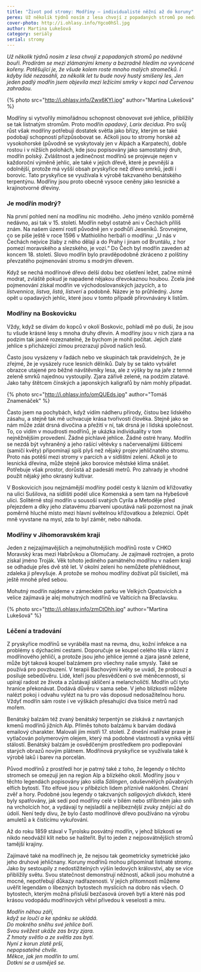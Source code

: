 ```yaml
---
title: "Život pod stromy: Modříny – individualisté něžní až do koruny"
perex: Už několik týdnů nosím z lesa chvojí z popadaných stromů po nedávné bouři. Prodírám se mezi zlámanými kmeny a bezradně hledím na vyvrácené kořeny. Potěšující je, že všude kolem roste mnoho malých stromečků.
cover-photo: http://i.ohlasy.info/Ygco0hSl.jpg
author: Martina Lukešová
category: seriály
serial: stromy
---
```


*Už několik týdnů nosím z lesa chvojí z popadaných stromů po nedávné bouři. Prodírám se mezi zlámanými kmeny a bezradně hledím na vyvrácené kořeny. Potěšující je, že všude kolem roste mnoho malých stromečků. I kdyby lidé nezasáhli, za několik let tu bude nový hustý smíšený les. Jen jeden padlý modřín jsem objevila mezi ležícími smrky v kopci nad Červenou zahradou.*

{% photo src="http://i.ohlasy.info/Zwx6KYl.jpg" author="Martina Lukešová" %}

Modříny si vytvořily mimořádnou schopnost obnovovat své jehlice, přiblížily se tak listnatým stromům. Proto modřín *opadavý*, *Larix decidua*. Pro svůj růst však modříny potřebují dostatek světla jako břízy, kterým se také podobají schopností přizpůsobovat se. Ačkoli jsou to stromy horské až vysokohorské (původně se vyskytovaly jen v Alpách a Karpatech), dobře rostou i v nižších polohách, kde jsou popisovány jako samostatný druh, modřín polský. Zvláštnost a jedinečnost modřínů se projevuje nejen v každoroční výměně jehlic, ale také v jejich dřevě, které je pevnější a odolnější, protože má vyšší obsah pryskyřice než dřevo smrků, jedlí i borovic. Tato pryskyřice se využívala k výrobě takzvaného benátského terpentýnu. Modříny jsou proto obecně vysoce ceněny jako lesnické a krajinotvorné dřeviny. 

### Je modřín modrý?

Na první pohled není na modřínu nic modrého. Jeho jméno vzniklo poměrně nedávno, asi tak v 15. století. Modřín nebyl ostatně ani v Čechách příliš znám. Na našem území rostl původně jen v podhůří Jeseníků. Srovnejme, co se píše ještě v roce 1596 v Mathioliho herbáři o modřínu: „U nás v Čechách nejvíce žlaby z něho dělají a do Prahy i jinam od Bruntálu, z hor pomezí moravského a slezského, je vozí.“ Do Čech byl modřín zaveden až koncem 18. století.  Slovo modřín bylo pravděpodobně zkráceno z polštiny převzatého pojmenování stromu s modrým dřevem.

Když se nechá modřínové dřevo delší dobu bez ošetření ležet, začne mírně modrat, zvláště pokud je napadené nějakou dřevokaznou houbou. Zcela jiné pojmenování získal modřín ve východoslovanských jazycích, a to *lístvennica*, *lístva*, *listá*, *lístverí* a podobně. Název je to průhledný. Jsme opět u opadavých jehlic, které jsou v tomto případě přirovnávány k listům.

### Modříny na Boskovicku

Vždy, když se dívám do kopců v okolí Boskovic, pohladí mě po duši, že jsou tu všude krásné lesy s mnoha druhy dřevin. A modříny jsou v nich zjara a na podzim tak jasně rozeznatelné, že bychom je mohli počítat. Jejich zlaté jehlice s přicházející zimou prozrazují původ našich lesů.

Často jsou vysázeny v řadách nebo ve skupinách tak pravidelných, že je zřejmé, že je vysázely ruce lesních dělníků. Daly by se takto vytvářet obrazce utajené pro běžné návštěvníky lesa, ale z výšky by na jaře z temné zeleně smrků najednou vystoupily. Zjara zářivě zelené, na podzim zlatavé. Jako tahy štětcem čínských a japonských kaligrafů by nám mohly připadat.

{% photo src="http://i.ohlasy.info/omQUEds.jpg" author="Tomáš Znamenáček" %}

Často jsem na pochybách, když vidím nádheru přírody, čistou bez lidského zásahu, a stejně tak mě uchvacuje krása tvořivosti člověka. Stejně jako se nám může zdát drsná divočina a přežití v ní, tak drsná je i lidská společnost. To, co vidím v moudrosti modřínů, je ukázka individuality v tom nejněžnějším provedení. Žádné pichlavé jehlice. Žádné ostré hrany. Modřín se nezdá být vyhraněný a jeho rašící větévky s načervenalými šišticemi (samičí květy) připomínají spíš plyš než nějaký projev jehličnatého stromu. Proto nás potěší mezi stromy v parcích a v sídlištní zelení. Ačkoli je to lesnická dřevina, může stejně jako borovice městské klima snášet. Potřebuje však prostor, dorůstá až padesáti metrů. Pro zahrady je vhodné použít nějaký jeho okrasný kultivar.

V Boskovicích jsou nejznámější modříny podél cesty k lázním od křižovatky na ulici Sušilova, na sídlišti podél ulice Komenská a sem tam na Hybešově ulici. Solitérně stojí modřín u sousoší svatých Cyrila a Metoděje před přejezdem a díky jeho zlatavému zbarvení upoutává naši pozornost na jinak poměrně hluché místo mezi hlavní světelnou křižovatkou a železnicí. Opět mně vyvstane na mysl, zda to byl záměr, nebo náhoda. 

### Modříny v Jihomoravském kraji

Jeden z nejzajímavějších a nejmohutnějších modřínů roste v CHKO Moravský kras mezi Habrůvkou a Olomučany. Je zajímavě roztrojen, a proto získal jméno Troják. Věk tohoto jediného památného modřínu v našem kraji se odhaduje přes dvě stě let. V okolní zeleni ho nemůžete přehlédnout, zdaleka ji převyšuje. A protože se mohou modříny dožívat půl tisíciletí, má ještě mnohé před sebou. 

Mohutný modřín najdeme v zámeckém parku ve Velkých Opatovicích a velice zajímavá je alej mohutných modřínů ve Valticích na Břeclavsku.

{% photo src="http://i.ohlasy.info/zmCtOhh.jpg" author="Martina Lukešová" %}

### Léčení a tradování

Z pryskyřice modřínů se vyráběla mast na revma, dnu, kožní infekce a na problémy s dýchacími cestami. Doporučuje se koupel celého těla v lázni z modřínového jehličí, a protože jsou jeho jehlice jemné a zjara jasně zelené, může být taková koupel balzámem pro všechny naše smysly. Také se používá pro povzbuzení. V terapii Bachovými květy se uvádí, že probouzí a posiluje sebedůvěru. Lidé, kteří jsou přesvědčeni o své méněcennosti, si upírají radost ze života a zůstávají sklíčení a melancholičtí. Modřín učí tyto hranice překonávat. Dodává důvěru v sama sebe. V jeho blízkosti můžete nalézt pokoj i odvahu vylézt na tu pro vás doposud nedosažitelnou horu. Vždyť modřín sám roste i ve výškách přesahující dva tisíce metrů nad mořem. 

Benátský balzám též zvaný benátský terpentýn se získává z navrtaných kmenů modřínů jižních Alp. Příměs tohoto balzámu k barvám dodává emailový charakter. Malovali jím mistři 17. století. Z dnešní malířské praxe je vytlačován polymerovým olejem, který má podobné vlastnosti a vyniká větší stálostí. Benátský balzám je osvědčeným prostředkem pro podlepování starých obrazů novým plátnem. Modřínová pryskyřice se využívala také k výrobě laků i barev na porcelán.

Původ modřínů z prostředí hor je patrný také z toho, že legendy o těchto stromech se omezují jen na region Alp a blízkého okolí. Modříny jsou v těchto legendách popisovány jako sídla *Sälingen*, oduševnělých půvabných elfích bytostí. Tito elfové jsou v příbězích lidem příznivě nakloněni. Chrání zvěř a hory. Podobné jsou legendy o takzvaných *saligových dívkách*, které byly spatřovány, jak sedí pod modříny celé v bílém nebo stříbrném jako sníh na vrcholcích hor, a vydávají ty nejsladší a nejlíbeznější zvuky znějící až do údolí. Není tedy divu, že bylo často modřínové dřevo používáno na výrobu amuletů a k čistícímu vykuřování. 

Až do roku 1859 stával v Tyrolsku posvátný modřín, v jehož blízkosti se nikdo neodvážil klít nebo se hašteřit. Byl to jeden z nejposvátnějších stromů tamější krajiny. 

Zajímavé také na modřínech je, že nejsou tak geometricky symetrické jako jeho druhové jehličnany. Koruny modřínů mohou připomínat listnaté stromy. Jako by sestoupily z nedostižitelných výšin ledových království, aby se více přiblížily světu. Svou statečnost demonstrují něžností, ačkoli jsou mohutné a mocné, nepotřebují důkazy nadřazenosti. V jejich přítomnosti můžeme uvěřit legendám o líbezných bytostech myslících na dobro nás všech. O bytostech, kterým možná přísluší bezčasová úroveň bytí a které nás pod krásou vodopádu modřínových větví přivedou k veselosti a míru. 

*Modřín něhou září,*  
*když se loučí a ke spánku se ukládá.*  
*Do mokrého sněhu své jehlice boří.*  
*Svou svěžest ukáže zas brzy zjara.*  
*Z hmoty světlo a ze světla zas bytí.*  
*Nyní z korun zlatě prší,*  
*nepopsatelné chvíle.*  
*Měkce, jak jen modřín to umí.*  
*Dotkni se a usměješ se.*
